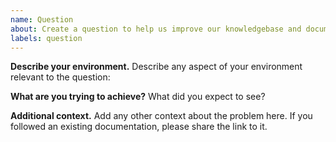 ```yaml
---
name: Question
about: Create a question to help us improve our knowledgebase and documentation
labels: question
---
```


**Describe your environment.** Describe any aspect of your environment relevant to the question:

**What are you trying to achieve?**
What did you expect to see?

**Additional context.**
Add any other context about the problem here. If you followed an existing documentation, please share the link to it.

